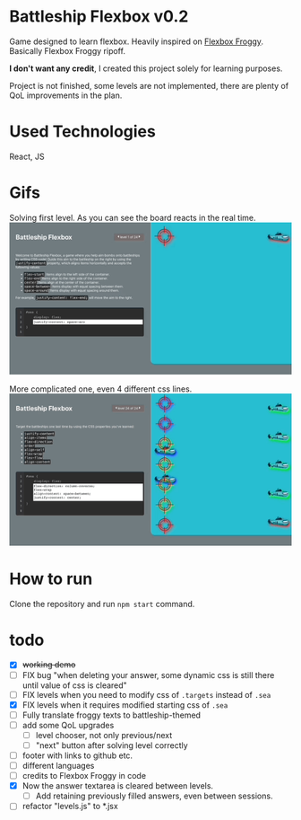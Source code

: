 # Battleship Flexbox v0.2

Game designed to learn flexbox. Heavily inspired on [Flexbox Froggy](https://flexboxfroggy.com/). Basically Flexbox
Froggy ripoff.

**I don't want any credit**, I created this project solely for learning purposes.

Project is not finished, some levels are not implemented, there are plenty of QoL improvements in the plan.
# Used Technologies

React, JS

# Gifs

Solving first level. As you can see the board reacts in the real time.
![](battleship_lvl1.gif)

More complicated one, even 4 different css lines.
![](battleship_lvl24.gif)

# How to run

Clone the repository and run `npm start` command.

# todo
- [x] ~~working demo~~
- [ ] FIX bug "when deleting your answer, some dynamic css is still there until value of css is cleared"
- [ ] FIX levels when you need to modify css of `.targets` instead of `.sea` 
- [x] FIX levels when it requires modified starting css of `.sea`
- [ ] Fully translate froggy texts to battleship-themed
- [ ] add some QoL upgrades
  - [ ] level chooser, not only previous/next
  - [ ] "next" button after solving level correctly
- [ ] footer with links to github etc.
- [ ] different languages
- [ ] credits to Flexbox Froggy in code 
- [x] Now the answer textarea is cleared between levels. 
  - [ ] Add retaining previously filled answers, even between sessions. 
- [ ] refactor "levels.js" to *.jsx 